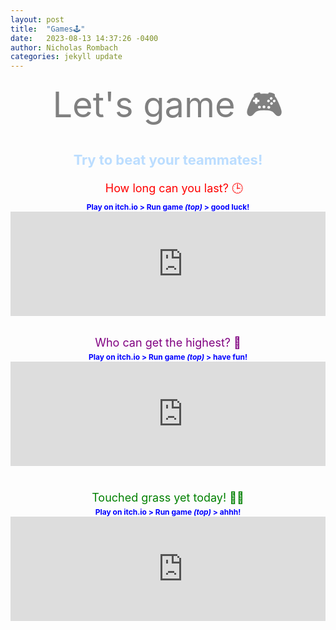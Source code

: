 ```yaml
---
layout: post
title:  "Games🕹️"
date:   2023-08-13 14:37:26 -0400
author: Nicholas Rombach
categories: jekyll update
---
```

<div style="text-align: center; margin-bottom: 20px;">
  <span style="display: block; font-size: 56px; color: #808080;">
    Let's game 🎮
  </span>
</div>

<div style="text-align: center; margin: 0 auto;  margin-bottom: 20px;">
  <span style="display: block; font-size: 22px; color: #BBDDFF; font-weight: bold;">
    Try to beat your teammates!<br>
  </span>
</div>

<div style="text-align: center; margin-bottom: 5px;">
  <span style="display: block; font-size: 18px; color: red; width: 100%; max-width: 100%; padding: 0 10px;">
    How long can you last? 🕒
  </span>
</div>

<div style="text-align: center; margin: 0 auto; padding-bottom: 15px; overflow: hidden;">
  <!--<span style="display: block; font-size: 16px;">
    <strong>rotate phones horizontally 🔄📱</strong><br>
  </span> -->
  <span style="display: block; font-size: 12px; color: blue; font-weight: bold;">
    Play on itch.io > Run game <em>(top)</em> > good luck!<br>
  </span>
  <div style="max-width: 552px; margin: 0 auto;">
    <iframe src="https://itch.io/embed/74323" width="552" height="167" frameborder="0"><a href="https://vladimirslepnev.itch.io/zigzag">Zig Zag by Vladimir Slepnev</a></iframe>
  </div>
  <br>
</div>

<div style="text-align: center; padding-bottom: 5px;">
  <span style="display: block; font-size: 18px; color: #800080; max-width: 90%; margin: 0 auto;">
    Who can get the highest? 🚀
  </span>
</div>

<div style="text-align: center; margin: 0 auto; padding-bottom: 40px; overflow: hidden;">
  <span style="display: block; font-size: 12px; color: blue; font-weight: bold;">
    Play on itch.io > Run game <em>(top)</em> > have fun!<br>
  </span>
  <div style="max-width: 552px; margin: 0 auto;">
    <iframe src="https://itch.io/embed/806285" width="552" height="167" frameborder="0"><a href="https://bottino-games.itch.io/astral-ascent">Astral Ascent by Bottino Games</a></iframe>
  </div>
</div>

<div style="text-align: center; margin-bottom: 5px;">
  <span style="display: block; font-size: 18px; color: green; max-width: 90%; margin: 0 auto;">
    Touched grass yet today! 🌱😂
  </span>
</div>

<div style="text-align: center; margin: 0 auto; padding-bottom: 0; overflow: hidden;">
  <span style="display: block; font-size: 12px; color: blue; font-weight: bold;">
    Play on itch.io > Run game <em>(top)</em> > ahhh!<br>
  </span>
  <div style="max-width: 552px; margin: 0 auto;">
    <iframe src="https://itch.io/embed/1707778" frameborder="0" height="167" width="552"><a href="https://prsas.itch.io/touch-grass">Touch Grass by P. R. Saseta</a></iframe>
  </div>
</div>
